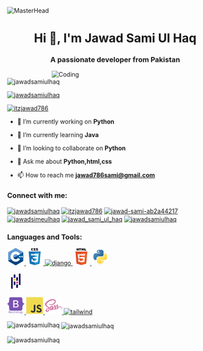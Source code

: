 
![MasterHead](https://learnpython.com/blog/why-is-python-so-popular/why-is-python-so-popular.png)


<h1 align="center">Hi 👋, I'm Jawad Sami Ul Haq</h1>
<h3 align="center">A passionate developer from Pakistan</h3>

<img align="right" alt="Coding" width="400" src="https://media4.giphy.com/media/RbDKaczqWovIugyJmW/200.gif">


<p align="left"> <img src="https://komarev.com/ghpvc/?username=jawadsamiulhaq&label=Profile%20views&color=0e75b6&style=flat" alt="jawadsamiulhaq" /> </p>

<p align="left"> <a href="https://github.com/ryo-ma/github-profile-trophy"><img src="https://github-profile-trophy.vercel.app/?username=jawadsamiulhaq" alt="jawadsamiulhaq" /></a> </p>

<p align="left"> <a href="https://twitter.com/itzjawad786" target="blank"><img src="https://img.shields.io/twitter/follow/itzjawad786?logo=twitter&style=for-the-badge" alt="itzjawad786" /></a> </p>

- 🔭 I’m currently working on **Python**

- 🌱 I’m currently learning **Java**

- 👯 I’m looking to collaborate on **Python**

- 💬 Ask me about **Python,html,css**

- 📫 How to reach me **jawad786sami@gmail.com**

<h3 align="left">Connect with me:</h3>
<p align="left">
<a href="https://codepen.io/jawadsamiulhaq" target="blank"><img align="center" src="https://raw.githubusercontent.com/rahuldkjain/github-profile-readme-generator/master/src/images/icons/Social/codepen.svg" alt="jawadsamiulhaq" height="30" width="40" /></a>
<a href="https://twitter.com/itzjawad786" target="blank"><img align="center" src="https://raw.githubusercontent.com/rahuldkjain/github-profile-readme-generator/master/src/images/icons/Social/twitter.svg" alt="itzjawad786" height="30" width="40" /></a>
<a href="https://linkedin.com/in/jawad-sami-ab2a44217" target="blank"><img align="center" src="https://raw.githubusercontent.com/rahuldkjain/github-profile-readme-generator/master/src/images/icons/Social/linked-in-alt.svg" alt="jawad-sami-ab2a44217" height="30" width="40" /></a>
<a href="https://fb.com/jawadsimeulhaq" target="blank"><img align="center" src="https://raw.githubusercontent.com/rahuldkjain/github-profile-readme-generator/master/src/images/icons/Social/facebook.svg" alt="jawadsimeulhaq" height="30" width="40" /></a>
<a href="https://instagram.com/jawad_sami_ul_haq" target="blank"><img align="center" src="https://raw.githubusercontent.com/rahuldkjain/github-profile-readme-generator/master/src/images/icons/Social/instagram.svg" alt="jawad_sami_ul_haq" height="30" width="40" /></a>
<a href="https://www.codechef.com/users/jawadsamiulhaq" target="blank"><img align="center" src="https://cdn.jsdelivr.net/npm/simple-icons@3.1.0/icons/codechef.svg" alt="jawadsamiulhaq" height="30" width="40" /></a>
</p>

<h3 align="left">Languages and Tools:</h3>
<p align="left"> <a href="https://www.w3schools.com/cpp/" target="_blank" rel="noreferrer"> <img src="https://raw.githubusercontent.com/devicons/devicon/master/icons/cplusplus/cplusplus-original.svg" alt="cplusplus" width="40" height="40"/> </a> <a href="https://www.w3schools.com/css/" target="_blank" rel="noreferrer"> <img src="https://raw.githubusercontent.com/devicons/devicon/master/icons/css3/css3-original-wordmark.svg" alt="css3" width="40" height="40"/> </a> <a href="https://www.djangoproject.com/" target="_blank" rel="noreferrer"> <img src="https://cdn.worldvectorlogo.com/logos/django.svg" alt="django" width="40" height="40"/> </a> <a href="https://www.w3.org/html/" target="_blank" rel="noreferrer"> <img src="https://raw.githubusercontent.com/devicons/devicon/master/icons/html5/html5-original-wordmark.svg" alt="html5" width="40" height="40"/> </a> <a href="https://www.python.org" target="_blank" rel="noreferrer"> <img src="https://raw.githubusercontent.com/devicons/devicon/master/icons/python/python-original.svg" alt="python" width="40" height="40"/> </a> </p>
<p align="left"> <a href="https://pandas.pydata.org/" target="_blank" rel="noreferrer"> <img src="https://raw.githubusercontent.com/devicons/devicon/2ae2a900d2f041da66e950e4d48052658d850630/icons/pandas/pandas-original.svg" alt="pandas" width="40" height="40"/> </a> </p>
<p align="left"> <a href="https://getbootstrap.com" target="_blank" rel="noreferrer"> <img src="https://raw.githubusercontent.com/devicons/devicon/master/icons/bootstrap/bootstrap-plain-wordmark.svg" alt="bootstrap" width="40" height="40"/> </a> <a href="https://developer.mozilla.org/en-US/docs/Web/JavaScript" target="_blank" rel="noreferrer"> <img src="https://raw.githubusercontent.com/devicons/devicon/master/icons/javascript/javascript-original.svg" alt="javascript" width="40" height="40"/> </a> <a href="https://sass-lang.com" target="_blank" rel="noreferrer"> <img src="https://raw.githubusercontent.com/devicons/devicon/master/icons/sass/sass-original.svg" alt="sass" width="40" height="40"/> </a> <a href="https://tailwindcss.com/" target="_blank" rel="noreferrer"> <img src="https://www.vectorlogo.zone/logos/tailwindcss/tailwindcss-icon.svg" alt="tailwind" width="40" height="40"/> </a> </p>


<p><img align="left" src="https://github-readme-stats.vercel.app/api/top-langs?username=jawadsamiulhaq&show_icons=true&locale=en&layout=compact" alt="jawadsamiulhaq" /></p>

<p>&nbsp;<img align="center" src="https://github-readme-stats.vercel.app/api?username=jawadsamiulhaq&show_icons=true&locale=en" alt="jawadsamiulhaq" /></p>

<p><img align="center" src="https://github-readme-streak-stats.herokuapp.com/?user=jawadsamiulhaq&" alt="jawadsamiulhaq" /></p>
